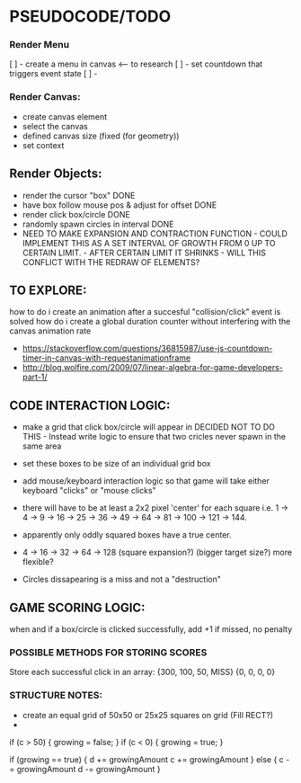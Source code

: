 # PSEUDOCODE/TODO

### Render Menu
[ ] - create a menu in canvas <-- to research
[ ] - set countdown that triggers event state
[ ] - 





### Render Canvas:
- create canvas element
- select the canvas
- defined canvas size (fixed (for geometry))
- set context

## Render Objects:
- render the cursor "box" DONE
- have box follow mouse pos & adjust for offset DONE
- render click box/circle DONE
- randomly spawn circles in interval DONE
- NEED TO MAKE EXPANSION AND CONTRACTION FUNCTION
        - COULD IMPLEMENT THIS AS A SET INTERVAL OF GROWTH FROM 0 UP TO CERTAIN LIMIT.
        - AFTER CERTAIN LIMIT IT SHRINKS
        - WILL THIS CONFLICT WITH THE REDRAW OF ELEMENTS?

## TO EXPLORE:
how to do i create an animation after a succesful "collision/click" event is solved
how do i create a global duration counter without interfering with the canvas animation rate
- https://stackoverflow.com/questions/36815987/use-js-countdown-timer-in-canvas-with-requestanimationframe
- http://blog.wolfire.com/2009/07/linear-algebra-for-game-developers-part-1/



## CODE INTERACTION LOGIC:
- make a grid that click box/circle will appear in DECIDED NOT TO DO THIS
        - Instead write logic to ensure that two cricles never spawn in the same area
- set these boxes to be size of an individual grid box
        
- add mouse/keyboard interaction logic so that game will take either keyboard "clicks" or "mouse clicks"
- there will have to be at least a 2x2 pixel 'center' for each square i.e. 1 -> 4 -> 9 -> 16 -> 25 -> 36 -> 49 -> 64 -> 81 -> 100 -> 121 -> 144.
- apparently only oddly squared boxes have a true center.

- 4 -> 16 -> 32 -> 64 -> 128 (square expansion?) (bigger target size?) more flexible?

- Circles dissapearing is a miss and not a "destruction"



## GAME SCORING LOGIC:
when and if a box/circle is clicked successfully, add +1
if missed, no penalty
### POSSIBLE METHODS FOR STORING SCORES
Store each successful click in an array:
{300, 100, 50, MISS}
{0, 0, 0, 0}





### STRUCTURE NOTES:
- create an equal grid of 50x50 or 25x25 squares on grid (Fill RECT?)
- 


if (c > 50) {
growing = false;
}
if (c < 0) {
growing = true;
}

if (growing == true) {
d += growingAmount
c += growingAmount
} else {
c -= growingAmount
d -= growingAmount
}  

